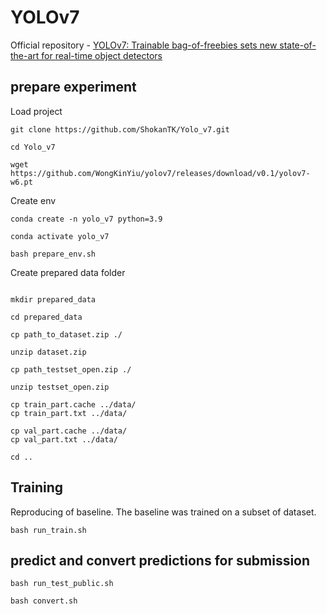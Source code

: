 # YOLOv7

Official repository - [YOLOv7: Trainable bag-of-freebies sets new state-of-the-art for real-time object detectors](https://github.com/WongKinYiu/yolov7)


## prepare experiment

Load project

``` shell
git clone https://github.com/ShokanTK/Yolo_v7.git

cd Yolo_v7

wget https://github.com/WongKinYiu/yolov7/releases/download/v0.1/yolov7-w6.pt

```

Create env

``` shell
conda create -n yolo_v7 python=3.9

conda activate yolo_v7

bash prepare_env.sh

```


Create prepared data folder

``` shell

mkdir prepared_data

cd prepared_data

cp path_to_dataset.zip ./

unzip dataset.zip

cp path_testset_open.zip ./

unzip testset_open.zip

cp train_part.cache ../data/
cp train_part.txt ../data/

cp val_part.cache ../data/
cp val_part.txt ../data/

cd ..

```

## Training

Reproducing of baseline. The baseline was trained on a subset of dataset.

``` shell
bash run_train.sh
```

## predict and convert predictions for submission
``` shell
bash run_test_public.sh

bash convert.sh
```
